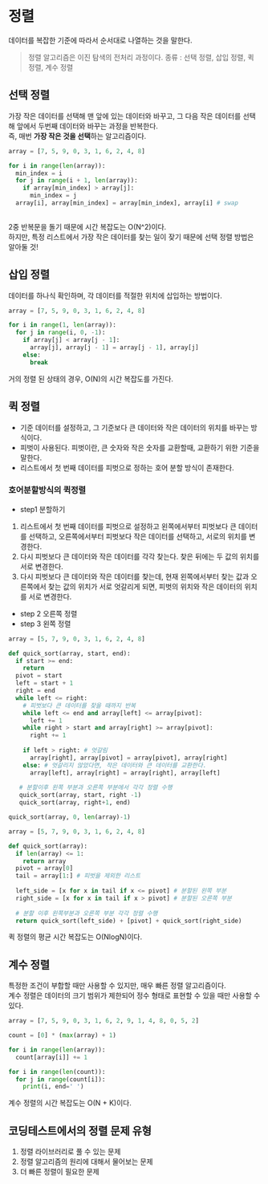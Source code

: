 # 정렬
데이터를 복잡한 기준에 따라서 순서대로 나열하는 것을 말한다.    
> 정렬 알고리즘은 이진 탐색의 전처리 과정이다.
종류 : 선택 정렬, 삽입 정렬, 퀵 정렬, 계수 정렬

## 선택 정렬
가장 작은 데이터를 선택해 맨 앞에 있는 데이터와 바꾸고, 그 다음 작은 데이터를 선택해 앞에서 두번째 데이터와 바꾸는 과정을 반복한다.   
즉, 매번 **가장 작은 것을 선택**하는 알고리즘이다.

``` python
array = [7, 5, 9, 0, 3, 1, 6, 2, 4, 8]

for i in range(len(array)):
  min_index = i
  for j in range(i + 1, len(array)):
    if array[min_index] > array[j]:
      min_index = j
  array[i], array[min_index] = array[min_index], array[i] # swap
  
```

2중 반복문을 돌기 때문에 시간 복잡도는 O(N^2)이다.   
하지만, 특정 리스트에서 가장 작은 데이터를 찾는 일이 잦기 때문에 선택 정렬 방법은 알아둘 것!

## 삽입 정렬
데이터를 하나식 확인하며, 각 데이터를 적절한 위치에 삽입하는 방법이다.   
``` python
array = [7, 5, 9, 0, 3, 1, 6, 2, 4, 8]

for i in range(1, len(array)):
  for j in range(i, 0, -1):
    if array[j] < array[j - 1]:
      array[j], array[j - 1] = array[j - 1], array[j]
    else:
      break
```
거의 정렬 된 상태의 경우, O(N)의 시간 복잡도를 가진다.

## 퀵 정렬
- 기준 데이터를 설정하고, 그 기준보다 큰 데이터와 작은 데이터의 위치를 바꾸는 방식이다.   
- 피벗이 사용된다. 피벗이란, 큰 숫자와 작은 숫자를 교환할때, 교환하기 위한 기준을 말한다. 
- 리스트에서 첫 번째 데이터를 피벗으로 정하는 호어 분할 방식이 존재한다.

### 호어분할방식의 퀵정렬
- step1 분할하기
1. 리스트에서 첫 번째 데이터를 피벗으로 설정하고 왼쪽에서부터 피벗보다 큰 데이터를 선택하고, 오른쪽에서부터 피벗보다 작은 데이터를 선택하고, 서로의 위치를 변경한다.
2. 다시 피벗보다 큰 데이터와 작은 데이터를 각각 찾는다. 찾은 뒤에는 두 값의 위치를 서로 변경한다.
3. 다시 피벗보다 큰 데이터와 작은 데이터를 찾는데, 현재 왼쪽에서부터 찾는 값과 오른쪽에서 찾는 값의 위치가 서로 엇갈리게 되면, 피벗의 위치와 작은 데이터의 위치를 서로 변경한다.
- step 2 오른쪽 정렬
- step 3 왼쪽 정렬

``` python
array = [5, 7, 9, 0, 3, 1, 6, 2, 4, 8]

def quick_sort(array, start, end):
  if start >= end:
    return
  pivot = start
  left = start + 1
  right = end
  while left <= right:
    # 피벗보다 큰 데이터를 찾을 때까지 반복
    while left <= end and array[left] <= array[pivot]:
      left += 1
    while right > start and array[right] >= array[pivot]:
      right += 1
    
    if left > right: # 엇갈림
      array[right], array[pivot] = array[pivot], array[right]
    else: # 엇갈리지 않았다면, 작은 데이터와 큰 데이터를 교환한다.
      array[left], array[right] = array[right], array[left]
   
   # 분할이후 왼쪽 부분과 오른쪽 부분에서 각각 정렬 수행
   quick_sort(array, start, right -1)
   quick_sort(array, right+1, end)

quick_sort(array, 0, len(array)-1)
```

``` python
array = [5, 7, 9, 0, 3, 1, 6, 2, 4, 8]

def quick_sort(array):
  if len(array) <= 1:
    return array
  pivot = array[0]
  tail = array[1:] # 피벗을 제외한 리스트
  
  left_side = [x for x in tail if x <= pivot] # 분할된 왼쪽 부분
  right_side = [x for x in tail if x > pivot] # 분할된 오른쪽 부분
  
  # 분할 이후 왼쪽부분과 오른쪽 부분 각각 정렬 수행
  return quick_sort(left_side) + [pivot] + quick_sort(right_side)

```

퀵 정렬의 평균 시간 복잡도는 O(NlogN)이다.


## 계수 정렬
특정한 조건이 부합할 때만 사용할 수 있지만, 매우 빠른 정렬 알고리즘이다.   
계수 정렬은 데이터의 크기 범위가 제한되어 정수 형태로 표현할 수 있을 때만 사용할 수 있다.   

``` python
array = [7, 5, 9, 0, 3, 1, 6, 2, 9, 1, 4, 8, 0, 5, 2]

count = [0] * (max(array) + 1)

for i in range(len(array)):
  count[array[i]] += 1

for i in range(len(count)):
  for j in range(count[i]):
    print(i, end=' ')

```

계수 정렬의 시간 복잡도는 O(N + K)이다.

## 코딩테스트에서의 정렬 문제 유형
1. 정렬 라이브러리로 풀 수 있는 문제
2. 정렬 알고리즘의 원리에 대해서 물어보는 문제
3. 더 빠른 정렬이 필요한 문제

